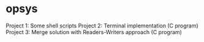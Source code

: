 # opsys
Project 1: Some shell scripts 
Project 2: Terminal implementation (C program)
Project 3: Merge solution with Readers-Writers approach (C program)
